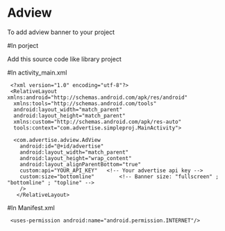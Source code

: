 # Adview

To add adview banner to your project

#In porject

Add this source code like library project

#In activity_main.xml

     <?xml version="1.0" encoding="utf-8"?>
     <RelativeLayout xmlns:android="http://schemas.android.com/apk/res/android"
      xmlns:tools="http://schemas.android.com/tools"
      android:layout_width="match_parent"
      android:layout_height="match_parent"
      xmlns:custom="http://schemas.android.com/apk/res-auto"
      tools:context="com.advertise.simpleproj.MainActivity">

      <com.advertise.adview.AdView
        android:id="@+id/advertise"
        android:layout_width="match_parent"
        android:layout_height="wrap_content"
        android:layout_alignParentBottom="true"
        custom:api="YOUR_API_KEY"   <!-- Your advertise api key -->
        custom:size="bottomline"        <!-- Banner size: "fullscreen" ; "bottomline" ; "topline" -->
        />
       </RelativeLayout>


#In Manifest.xml 

     <uses-permission android:name="android.permission.INTERNET"/>
